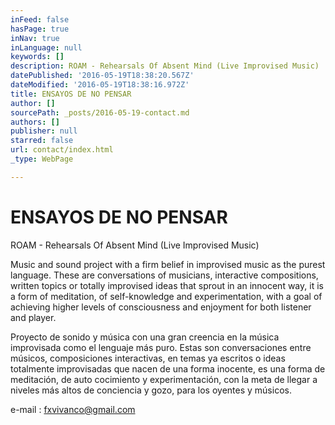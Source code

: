 ```yaml
---
inFeed: false
hasPage: true
inNav: true
inLanguage: null
keywords: []
description: ROAM - Rehearsals Of Absent Mind (Live Improvised Music)
datePublished: '2016-05-19T18:38:20.567Z'
dateModified: '2016-05-19T18:38:16.972Z'
title: ENSAYOS DE NO PENSAR
author: []
sourcePath: _posts/2016-05-19-contact.md
authors: []
publisher: null
starred: false
url: contact/index.html
_type: WebPage

---
```

# ENSAYOS DE NO PENSAR

ROAM - Rehearsals Of Absent Mind (Live Improvised Music)

Music and sound project with a firm belief in improvised music as the purest language. These are conversations of musicians, interactive compositions, written topics or totally improvised ideas that sprout in an innocent way, it is a form of meditation, of self-knowledge and experimentation, with a goal of achieving higher levels of consciousness and enjoyment for both listener and player.

Proyecto de sonido y música con una gran creencia en la música improvisada como el lenguaje más puro. Estas son conversaciones entre músicos, composiciones interactivas, en temas ya escritos o ideas totalmente improvisadas que nacen de una forma inocente, es una forma de meditación, de auto cocimiento y experimentación, con la meta de llegar a niveles más altos de conciencia y gozo, para los oyentes y músicos.

e-mail : fxvivanco@gmail.com